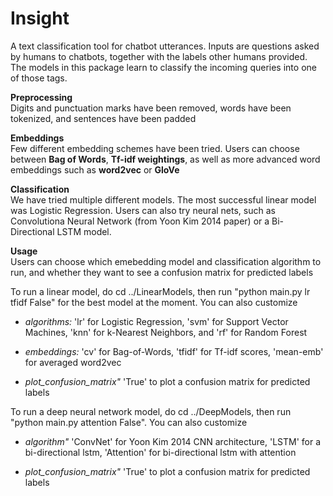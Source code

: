 # Insight

A text classification tool for chatbot utterances. Inputs are questions asked by humans to chatbots, together with the labels other humans provided. The models in this package learn to classify the incoming queries into one of those tags.

<b>Preprocessing</b><br /> Digits and punctuation marks have been removed, words have been tokenized, and sentences have been padded

<b>Embeddings</b><br /> Few different embedding schemes have been tried. Users can choose between <b>Bag of Words</b>, <b>Tf-idf weightings</b>, as well as more advanced word embeddings such as <b>word2vec</b> or <b>GloVe</b>

<b>Classification</b><br /> We have tried multiple different models. The most successful linear model was Logistic Regression. Users can also try neural nets, such as Convolutiona Neural Network (from Yoon Kim 2014 paper) or a Bi-Directional LSTM model.

<b>Usage</b><br /> Users can choose which emebedding model and classification algorithm to run, and whether they want to see a confusion matrix for predicted labels

To run a linear model, do cd ../LinearModels, then run "python main.py lr tfidf False" for the best model at the moment. You can also customize 

* *algorithms:* 'lr' for Logistic Regression, 'svm' for Support Vector Machines, 'knn' for k-Nearest Neighbors, and 'rf' for Random Forest

* *embeddings:* 'cv' for Bag-of-Words, 'tfidf' for Tf-idf scores, 'mean-emb' for averaged word2vec

* *plot_confusion_matrix"* 'True' to plot a confusion matrix for predicted labels

To run a deep neural network model, do cd ../DeepModels, then run "python main.py attention False". You can also customize

+ *algorithm"* 'ConvNet' for Yoon Kim 2014 CNN architecture, 'LSTM' for a bi-directional lstm, 'Attention' for bi-directional lstm with attention

+ *plot_confusion_matrix"* 'True' to plot a confusion matrix for predicted labels
